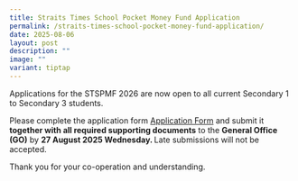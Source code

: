 ```yaml
---
title: Straits Times School Pocket Money Fund Application
permalink: /straits-times-school-pocket-money-fund-application/
date: 2025-08-06
layout: post
description: ""
image: ""
variant: tiptap
---
```

<p>Applications for the STSPMF 2026 are now open to all current Secondary
1 to Secondary 3 students.</p>
<p>Please complete the application form <a href="https://drive.google.com/file/d/1F-rQfCDcOwdgcjs9kJOgsNBAoz_4i0rg/view?usp=drive_link" rel="noopener nofollow" target="_blank">Application Form</a> and
submit it <strong>together with all required supporting documents</strong> to
the <strong>General Office (GO)</strong> by <strong>27 August 2025 Wednesday. </strong>Late
submissions will not be accepted.</p>
<p>Thank you for your co-operation and understanding.</p>
<p></p>